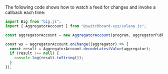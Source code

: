 The following code shows how to watch a feed for changes and invoke a callback
each time:

```ts
import Big from "big.js";
import { AggregatorAccount } from "@switchboard-xyz/solana.js";

const aggregatorAccount = new AggregatorAccount(program, aggregatorPubkey);

const ws = aggregatorAccount.onChange((aggregator) => {
  const result = AggregatorAccount.decodeLatestValue(aggregator);
  if (result !== null) {
    console.log(result.toString());
  }
});
```
